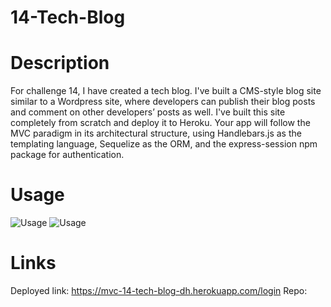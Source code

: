# 14-Tech-Blog
# Description
For challenge 14, I have created a tech blog. I've built a CMS-style blog site similar to a Wordpress site, where developers can publish their blog posts and comment on other developers’ posts as well. I've built this site completely from scratch and deploy it to Heroku. Your app will follow the MVC paradigm in its architectural structure, using Handlebars.js as the templating language, Sequelize as the ORM, and the express-session npm package for authentication.
# Usage 
![Usage](/images/Screenshot%202022-12-04%20at%2010.46.33%20AM.png "Screenshot 1")
![Usage](/images/Screenshot%202022-12-04%20at%2010.46.33%20AM.png "Screenshot 2")
# Links
Deployed link: https://mvc-14-tech-blog-dh.herokuapp.com/login
Repo:
